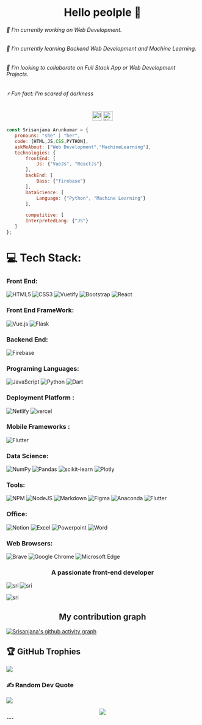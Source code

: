 
<!-- ### Header profile under construction (update soon 🚀).. -->

<h1 align="center">Hello peolple 👋 </h1>
<!-- <div align="center">
<!--   <img height="150" src=""  /> 
</div> -->


<!--know me-->

<h6>🔭 I’m currently working on Web Development.</h6>
<h6>🌱 I’m currently learning Backend Web Development and Machine Learning.</h6>
<h6>👯 I’m looking to collaborate on Full Stack App or Web Development Projects.</h6>
<h6>⚡ Fun fact: I'm scared of darkness</h6>



<!-- #social... -->
<div align="center">
<img src="https://img.shields.io/badge/Instagram-E4405F?style=for-the-badge&logo=instagram&logoColor=white](https://www.instagram.com/_sri_ee_/" height="25" alt="Instagram logo"  />
  <img src="https://img.shields.io/badge/LinkedIn-0077B5?style=for-the-badge&logo=linkedin&logoColor=white](https://linkedin.com/in/https://www.linkedin.com/in/srisanjana-arunkumar-3357a0212/" height="25" alt="Linkedin logo"  />
</div>





```javascript
const Srisanjana Arunkumar = {
   pronouns: "she" | "her",
   code: [HTML,JS,CSS,PYTHON],
   askMeAbout: ["Web Development","MachineLearning"],
   technologies: {
       frontEnd: [
           Js: {"VueJs", "ReactJs"}
       ],
       backEnd: [
           Bass: {"firebase"}
       ],
       DataScience: [
           Language: {"Python", "Machine Learning"}
       ],
        
       competitive: [
	   InterpretedLang: {"JS"}
   ]
};
```


# 💻 Tech Stack:


### Front End:

![HTML5](https://img.shields.io/badge/html5-%23E34F26.svg?style=plastic&logo=html5&logoColor=white)
 ![CSS3](https://img.shields.io/badge/css3-%231572B6.svg?style=plastic&logo=css3&logoColor=white)
 ![Vuetify](https://img.shields.io/badge/Vuetify-1867C0?style=plastic&logo=vuetify&logoColor=AEDDFF)
![Bootstrap](https://img.shields.io/badge/bootstrap-%23563D7C.svg?style=plastic&logo=bootstrap&logoColor=white)
![React](https://img.shields.io/badge/react-%2320232a.svg?style=plastic&logo=react&logoColor=%2361DAFB) 

### Front End FrameWork:

![Vue.js](https://img.shields.io/badge/vuejs-%2335495e.svg?style=plastic&logo=vuedotjs&logoColor=%234FC08D) 
![Flask](https://img.shields.io/badge/flask-%23000.svg?style=plastic&logo=flask&logoColor=white)

### Backend End:

![Firebase](https://img.shields.io/badge/firebase-%23039BE5.svg?style=plastic&logo=firebase)

### Programing Languages:

![JavaScript](https://img.shields.io/badge/javascript-%23323330.svg?style=plastic&logo=javascript&logoColor=%23F7DF1E)
 ![Python](https://img.shields.io/badge/Python-FFD43B?style=plastic&logo=python&logoColor=blue) 
![Dart](https://img.shields.io/badge/dart-%230175C2.svg?style=plastic&logo=dart&logoColor=white)

### Deployment Platform :
 
![Netlify](https://img.shields.io/badge/netlify-%23000000.svg?style=plastic&logo=netlify&logoColor=#00C7B7)
![vercel](https://img.shields.io/badge/Vercel-000000?style=plastic&logo=vercel&logoColor=white)
 
### Mobile Frameworks :
![Flutter](https://img.shields.io/badge/Flutter-02569B?style=for-the-badge&logo=flutter&logoColor=white)

### Data Science:

 ![NumPy](https://img.shields.io/badge/numpy-%23013243.svg?style=plastic&logo=numpy&logoColor=white) 
![Pandas](https://img.shields.io/badge/pandas-%23150458.svg?style=plastic&logo=pandas&logoColor=white) ![scikit-learn](https://img.shields.io/badge/scikit--learn-%23F7931E.svg?style=plastic&logo=scikit-learn&logoColor=white) 
 ![Plotly](https://img.shields.io/badge/Plotly-%233F4F75.svg?style=plastic&logo=plotly&logoColor=white)



### Tools:

![NPM](https://img.shields.io/badge/NPM-%23000000.svg?style=plastic&logo=npm&logoColor=white)
 ![NodeJS](https://img.shields.io/badge/node.js-6DA55F?style=plastic&logo=node.js&logoColor=white)
 ![Markdown](https://img.shields.io/badge/markdown-%23000000.svg?style=plastic&logo=markdown&logoColor=white) 
![Figma](https://img.shields.io/badge/figma-%23F24E1E.svg?style=plastic&logo=figma&logoColor=white)
![Anaconda](https://img.shields.io/badge/Anaconda-%2344A833.svg?style=plastic&logo=anaconda&logoColor=white) 
![Flutter](https://img.shields.io/badge/Flutter-%2302569B.svg?style=plastic&logo=Flutter&logoColor=white)


### Office:
![Notion](https://img.shields.io/badge/Notion-%23000000.svg?style=plastic&logo=notion&logoColor=white)
![Excel](https://img.shields.io/badge/Microsoft_Excel-217346?style=for-the-badge&logo=microsoft-excel&logoColor=white)
![Powerpoint](https://img.shields.io/badge/Microsoft_PowerPoint-B7472A?style=for-the-badge&logo=microsoft-powerpoint&logoColor=white)
![Word](https://img.shields.io/badge/Microsoft_Word-2B579A?style=for-the-badge&logo=microsoft-word&logoColor=white)

### Web Browsers:
![Brave](https://img.shields.io/badge/Brave-FF1B2D?style=for-the-badge&logo=Brave&logoColor=white)
![Google Chrome](https://img.shields.io/badge/Google_chrome-4285F4?style=for-the-badge&logo=Google-chrome&logoColor=white)
![Microsoft Edge](https://img.shields.io/badge/Microsoft_Edge-0078D7?style=for-the-badge&logo=Microsoft-edge&logoColor=white)

<h3 align="center">A passionate front-end developer</h3>
<!-- ### 📊 GitHub Stats: -->
<!-- ![](https://github-readme-stats.vercel.app/api?username=sriee19&theme=dracula&hide_border=false&include_all_commits=true&count_private=true)
![](https://github-readme-streak-stats.herokuapp.com/?user=sriee19&theme=dracula&hide_border=false)
![](https://github-readme-stats.vercel.app/api/top-langs/?username=sriee19&theme=dracula&hide_border=false&include_all_commits=true&count_private=true&layout=compact) -->




<p><img align="left" src="https://github-readme-stats.vercel.app/api?username=sriee19&show_icons=true&locale=en&theme=dracula&hide_border=false&include_all_commits=true&count_private=true" alt="sri" /></p>

<p><img align="center" src="https://github-readme-streak-stats.herokuapp.com/?user=sriee19&theme=dracula&hide_border=false&include_all_commits=true&count_private=true" alt="sri" /></p>

<p><img align="center" padding='20px' src="https://github-readme-stats.vercel.app/api/top-langs?username=sriee19&show_icons=true&locale=en&layout=compact&theme=dracula&hide_border=false&include_all_commits=true&count_private=true" alt="sri" /></p>



<h2 align="center">My contribution graph</h2>

[![Srisanjana's github activity graph](https://github-readme-activity-graph.cyclic.app/graph?username=sriee19&bg_color=373436&color=ffffff&line=638fb0&point=ffb8b8&area=true&hide_border=true)](https://github.com/ashutosh00710/github-readme-activity-graph)


## 🏆 GitHub Trophies
![](https://github-profile-trophy.vercel.app/?username=sriee19&theme=radical&no-frame=true&no-bg=false&margin-w=4)

### ✍️ Random Dev Quote
![](https://quotes-github-readme.vercel.app/api?type=horizontal&theme=radical)

<div align="center">
  <img src="https://visitcount.itsvg.in/api?id=sriee19&icon=2&color=1"  />
</div>
---


<!-- Proudly created with sriee -->
